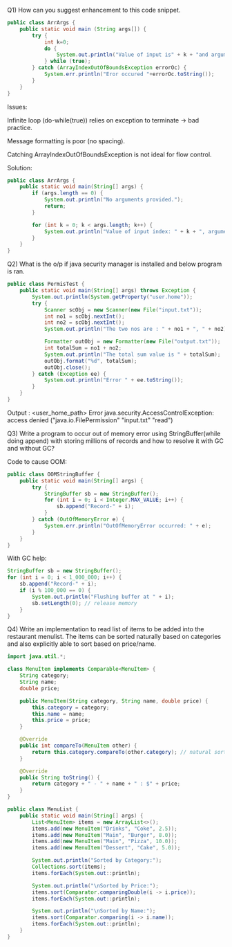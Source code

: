 Q1) How can you suggest enhancement to this code snippet.
```java
public class ArrArgs {
    public static void main (String args[]) {
        try {
            int k=0;
            do {
                System.out.println("Value of input is" + k + "and arguments" + args[k++]);
            } while (true);
        } catch (ArrayIndexOutOfBoundsException errorOc) {
            System.err.println("Eror occured "+errorOc.toString());
        }
    }
}

```
Issues:

Infinite loop (do-while(true)) relies on exception to terminate → bad practice.

Message formatting is poor (no spacing).

Catching ArrayIndexOutOfBoundsException is not ideal for flow control.

Solution:
```java
public class ArrArgs {
    public static void main(String[] args) {
        if (args.length == 0) {
            System.out.println("No arguments provided.");
            return;
        }

        for (int k = 0; k < args.length; k++) {
            System.out.println("Value of input index: " + k + ", argument: " + args[k]);
        }
    }
}

```
Q2) What is the o/p if java security manager is installed and below program is ran.
```java
public class PermisTest {
    public static void main(String[] args) throws Exception {
        System.out.println(System.getProperty("user.home"));
        try {
            Scanner scObj = new Scanner(new File("input.txt"));
            int no1 = scObj.nextInt();
            int no2 = scObj.nextInt();
            System.out.println("The two nos are : " + no1 + ", " + no2);

            Formatter outObj = new Formatter(new File("output.txt"));
            int totalSum = no1 + no2;
            System.out.println("The total sum value is " + totalSum);
            outObj.format("%d", totalSum);
            outObj.close();
        } catch (Exception ee) {
            System.out.println("Error " + ee.toString());
        }
    }
}
```
Output :
<user_home_path>
Error java.security.AccessControlException: access denied ("java.io.FilePermission" "input.txt" "read")


Q3) Write a program to occur out of memory error using StringBuffer(while doing append) with
storing millions of records and how to resolve it with GC and without GC?

Code to cause OOM:
```java
public class OOMStringBuffer {
    public static void main(String[] args) {
        try {
            StringBuffer sb = new StringBuffer();
            for (int i = 0; i < Integer.MAX_VALUE; i++) {
                sb.append("Record-" + i);
            }
        } catch (OutOfMemoryError e) {
            System.err.println("OutOfMemoryError occurred: " + e);
        }
    }
}

```
With GC help:
```java
StringBuffer sb = new StringBuffer();
for (int i = 0; i < 1_000_000; i++) {
    sb.append("Record-" + i);
    if (i % 100_000 == 0) {
        System.out.println("Flushing buffer at " + i);
        sb.setLength(0); // release memory
    }
}

```
Q4) Write an implementation to read list of items to be added into the restaurant menulist.
The items can be sorted naturally based on categories and also explicitly able to sort based on
price/name.

```java
import java.util.*;

class MenuItem implements Comparable<MenuItem> {
    String category;
    String name;
    double price;

    public MenuItem(String category, String name, double price) {
        this.category = category;
        this.name = name;
        this.price = price;
    }

    @Override
    public int compareTo(MenuItem other) {
        return this.category.compareTo(other.category); // natural sorting
    }

    @Override
    public String toString() {
        return category + " - " + name + " : $" + price;
    }
}

public class MenuList {
    public static void main(String[] args) {
        List<MenuItem> items = new ArrayList<>();
        items.add(new MenuItem("Drinks", "Coke", 2.5));
        items.add(new MenuItem("Main", "Burger", 8.0));
        items.add(new MenuItem("Main", "Pizza", 10.0));
        items.add(new MenuItem("Dessert", "Cake", 5.0));

        System.out.println("Sorted by Category:");
        Collections.sort(items);
        items.forEach(System.out::println);

        System.out.println("\nSorted by Price:");
        items.sort(Comparator.comparingDouble(i -> i.price));
        items.forEach(System.out::println);

        System.out.println("\nSorted by Name:");
        items.sort(Comparator.comparing(i -> i.name));
        items.forEach(System.out::println);
    }
}
```

